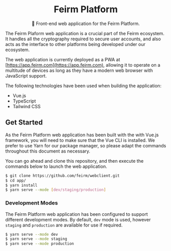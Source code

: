 <h1 align="center">Feirm Platform</h1>
<p align="center">📱 Front-end web application for the Feirm Platform.</p>

The Feirm Plaform web application is a crucial part of the Feirm ecosystem. It handles all the cryptography required to secure user accounts, and also acts as the interface to other platforms being developed under our ecosystem.

The web application is currently deployed as a PWA at [https://app.feirm.com](https://app.feirm.com), allowing it to operate on a multitude of devices as long as they have a modern web browser with JavaScript support.

The following technologies have been used when building the application:
* Vue.js
* TypeScript
* Tailwind CSS

## Get Started
As the Feirm Platform web application has been built with the with Vue.js framework, you will need to make sure that the Vue CLI is installed. We prefer to use Yarn for our package manager, so please adapt the commands throughout this document as necessary.

You can go ahead and clone this repository, and then execute the commands below to launch the web application.
```bash
$ git clone https://github.com/feirm/webclient.git
$ cd app/
$ yarn install
$ yarn serve --mode [dev/staging/production]
```

### Development Modes
The Feirm Platform web application has been configured to support different development modes. By default, `dev` mode is used, however `staging` and `production` are available for use if required.

```bash
$ yarn serve --mode dev
$ yarn serve --mode staging
$ yarn serve --mode production
```